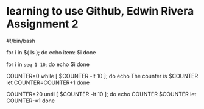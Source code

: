# learning to use Github, Edwin Rivera Assignment 2

#!/bin/bash

for i in $( ls ); do
  echo item: $i
done

for i in `seq 1 10`;
  do
    echo $i
  done

COUNTER=0
while [ $COUNTER -lt 10 ]; do
  echo The counter is $COUNTER
  let COUNTER=COUNTER+1
done

COUNTER=20
until [ $COUNTER -lt 10 ]; do
  echo COUNTER $COUNTER
  let COUNTER-=1
done

